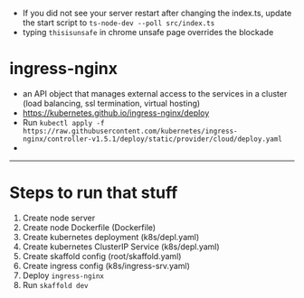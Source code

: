 - If you did not see your server restart after changing the index.ts, update 
  the start script to `ts-node-dev --poll src/index.ts`
- typing `thisisunsafe` in chrome unsafe page overrides the blockade  

# ingress-nginx
- an API object that manages external access to the services in a cluster 
  (load balancing, ssl termination, virtual hosting)
- https://kubernetes.github.io/ingress-nginx/deploy
- Run `kubectl apply -f https://raw.githubusercontent.com/kubernetes/ingress-nginx/controller-v1.5.1/deploy/static/provider/cloud/deploy.yaml`
- 


---
# Steps to run that stuff

1. Create node server
2. Create node Dockerfile (Dockerfile)
3. Create kubernetes deployment (k8s/depl.yaml)
4. Create kubernetes ClusterIP Service (k8s/depl.yaml)
5. Create skaffold config (root/skaffold.yaml)
6. Create ingress config (k8s/ingress-srv.yaml)
7. Deploy `ingress-nginx`
8. Run `skaffold dev`
